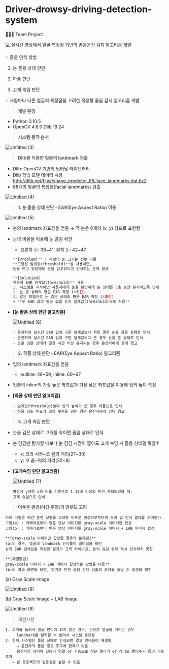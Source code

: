 # Driver-drowsy-driving-detection-system


👩‍👩‍👧 Team Project

💻 실시간 영상에서 얼굴 특징점 기반의 졸음운전 감지 알고리즘 개발

💡 졸음 인식 방법
  1. 눈 졸음 상태 판단

  2. 하품 판단

  3. 고개 숙임 판단

💡 사람마다 다른 얼굴의 특징점을 고려한 적응형 졸음 감지 알고리즘 개발
> **개발 환경**
> 
- Python 3.10.5
- OpenCV 4.6.0
Dlib 19.24

> **시스템 동작 순서**
> 

![Untitled (3)](https://github.com/iamshushu/Driver-drowsy-driving-detection-system/assets/78261259/5c109e9b-8b62-45ed-a723-5742c94a3682)

> **Dlib을 이용한 얼굴의 landmark 검출**
> 
- Dlib: OpenCV 기반의 딥러닝 라이브러리
- Dlib 학습 모델 데이터 사용
http://dlib.net/files/shape_predictor_68_face_landmarks.dat.bz2
- 68개의 얼굴의 특징점(facial landmarks) 검출

![Untitled (4)](https://github.com/iamshushu/Driver-drowsy-driving-detection-system/assets/78261259/13153f97-5fb0-411e-9757-1b471a2913ee)


> **1. 눈 졸음 상태 판단 - EAR(Eye Aspect Ratio) 이용**
> 

![Untitled (5)](https://github.com/iamshushu/Driver-drowsy-driving-detection-system/assets/78261259/084367b6-628c-477f-9617-cd44d0cbd9e6)

- 눈의 landmark 좌표값을 얻음 → 각 눈은 6개의 (x, y) 좌표로 표현됨
- 눈의 비율을 이용해 눈 감김 확인
    - 오른쪽 눈: 36~41, 왼쪽 눈: 42~47
    
    ```python
    **[Problem]** : 사람의 눈 크기는 전부 다름
    **고정된 임계값(threshold)**을 사용하면, 
    눈을 뜨고 있음에도 눈을 감고있다고 인식하는 문제 발생
    ```
    
    ```python
    **[Solution]
    적응형 EAR 임계값(threshold)** 사용
    1. 시스템을 시작하면 사용자에게 눈을 편안하게 뜬 상태를 6초 동안 유지하도록 안내
    2. 눈 뜬 상태의 평균 EAR 측정 (6초간)
    3. 같은 방법으로 눈 감은 상태의 평균 EAR 측정 (6초간)
    → **두 EAR 값의 평균 값을 눈의 임계값(threshold)으로 사용**
    ```
    

- **[눈 졸음 상태 판단 알고리즘]**
    
    ![Untitled (6)](https://github.com/iamshushu/Driver-drowsy-driving-detection-system/assets/78261259/1a80d589-a3a4-4412-b6fc-be1183c4fe67)
    
    ```
    - 운전자의 실시간 EAR 값이 구한 임계값보다 작은 경우 눈을 감은 상태로 인식
    - 운전자의 실시간 EAR 값이 구한 임계값보다 큰 경우 눈을 뜬 상태로 인식
    - 눈을 감은 상태가 일정 시간 이상 유지되는 경우 운전자에게 상태 경고
    ```
    

> **2. 하품 상태 판단 - EAR(Eye Aspect Ratio) 알고리즘**
> 
- 입의 landmark 좌표값을 얻음
    - outline: 48~59, inline: 60~67
- 입술의 inline의 가장 높은 좌표값과 가장 낮은 좌표값을 이용해 입의 높이 측정

- **[하품 상태 판단 알고리즘]**
    
    ```
    - 임계값(threshold)보다 입의 높이가 큰 경우 하품으로 인식
    - 하품 검출 빈도가 일정 횟수를 넘는 경우 운전자에게 상태 경고
    ```
    

> **3. 고개 숙임 판단**
> 
- 눈을 감은 상태로 고개를 숙이면 졸음 상태로 인식
- 눈 감김만 탐지할 때보다 눈 감김 시간이 짧아도 고개 숙임 시 졸음 상태일 확률↑
    - x: 코의 시작~코 끝의 거리(27~30)
    - y: 코 끝~턱의 거리(30~8)
- **[고개숙임 판단 알고리즘]**
    
    ![Untitled (7)](https://github.com/iamshushu/Driver-drowsy-driving-detection-system/assets/78261259/735f63f7-90f9-44c0-82c5-7680726b681d)
    
    ```
    평상시 y대한 x의 비를 기준으로 1.15배 이상의 비가 측정되었을 때, 
    고개 숙임으로 인식
    ```
    

> **어두운 환경(야간 주행)의 경우도 고려**
> 

```
아래 그림은 야간 운전 상황을 고려한 어두운 영상으로부터의 눈과 입 인식 결과를 보여준다. 
그림(a) : 카메라로부터 받은 영상 이미지를 gray-scale 이미지만 합성
그림(b) : 카메라로부터 받은 영상 이미지를 gray-scale 이미지 + LAB 이미지 합성

**[gray-scale 이미지만 합성한 경우의 문제점]**
(a)의 경우, 얼굴의 landmark 인식률이 떨어짐을 확인
눈의 EAR 임계값을 측정한 결과가 크게 차이나고, 눈의 감김 상태 역시 인식하지 못함

**[해결방법]
gray-scale 이미지 + LAB 이미지 합성하는 방법을 이용**
(b)의 결과 화면을 보면, 밝기로 인한 졸음 상태 검출의 오차를 줄일 수 있음을 확인
```

(a) Gray Scale Image

![Untitled (8)](https://github.com/iamshushu/Driver-drowsy-driving-detection-system/assets/78261259/a4cbb336-4192-43ad-bc30-4fd1314fe204)

(b) Gray Scale Image + LAB Image

![Untitled (9)](https://github.com/iamshushu/Driver-drowsy-driving-detection-system/assets/78261259/e8e28017-0f6a-4901-b159-0c2752adbe73)


> 개선사항
> 

```
1. 고개를 돌려서 얼굴 인식이 되지 않은 경우, 손으로 얼굴을 가리는 경우
	 landmark를 탐지할 수 없어서 시스템 종료됨
2. 현재 시스템은 졸음 상태로 인식되면 경고 안내음이 재생됨 
	 → 운전자의 졸음 경고 효과에 한계가 있음
	 운전자의 좌석에 진동기 연결 or 자동으로 창문 열리기 or 라디오 틀어주기 등의 기능 추가 
   → 본 프로젝트의 실용성을 높일 수 있음
```
